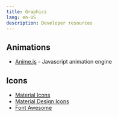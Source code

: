 ```yaml
---
title: Graphics
lang: en-US
description: Developer resources
---
```


## Animations

* [Anime.js](http://animejs.com/) - Javascript animation engine

## Icons

* [Material Icons](https://material.io/tools/icons/?style=baseline)
* [Material Design Icons](https://materialdesignicons.com/)
* [Font Awesome](https://fontawesome.com/icons?d=gallery&m=free)
